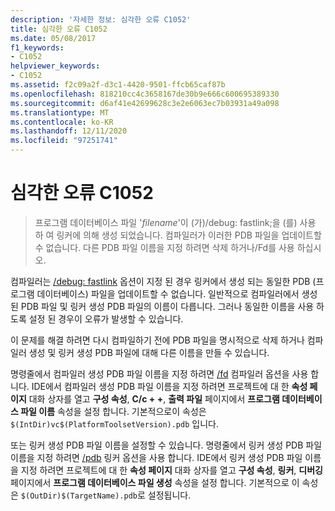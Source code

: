 ```yaml
---
description: '자세한 정보: 심각한 오류 C1052'
title: 심각한 오류 C1052
ms.date: 05/08/2017
f1_keywords:
- C1052
helpviewer_keywords:
- C1052
ms.assetid: f2c09a2f-d3c1-4420-9501-ffcb65caf87b
ms.openlocfilehash: 818210cc4c3658167de30b9e666c600695389330
ms.sourcegitcommit: d6af41e42699628c3e2e6063ec7b03931a49a098
ms.translationtype: MT
ms.contentlocale: ko-KR
ms.lasthandoff: 12/11/2020
ms.locfileid: "97251741"
---
```

# <a name="fatal-error-c1052"></a>심각한 오류 C1052

> 프로그램 데이터베이스 파일 '*filename*'이 (가)/debug: fastlink;을 (를) 사용 하 여 링커에 의해 생성 되었습니다. 컴파일러가 이러한 PDB 파일을 업데이트할 수 없습니다. 다른 PDB 파일 이름을 지정 하려면 삭제 하거나/Fd를 사용 하십시오.

컴파일러는 [/debug: fastlink](../../build/reference/debug-generate-debug-info.md) 옵션이 지정 된 경우 링커에서 생성 되는 동일한 PDB (프로그램 데이터베이스) 파일을 업데이트할 수 없습니다. 일반적으로 컴파일러에서 생성 된 PDB 파일 및 링커 생성 PDB 파일의 이름이 다릅니다. 그러나 동일한 이름을 사용 하도록 설정 된 경우이 오류가 발생할 수 있습니다.

이 문제를 해결 하려면 다시 컴파일하기 전에 PDB 파일을 명시적으로 삭제 하거나 컴파일러 생성 및 링커 생성 PDB 파일에 대해 다른 이름을 만들 수 있습니다.

명령줄에서 컴파일러 생성 PDB 파일 이름을 지정 하려면 [/fd](../../build/reference/fd-program-database-file-name.md) 컴파일러 옵션을 사용 합니다. IDE에서 컴파일러 생성 PDB 파일 이름을 지정 하려면 프로젝트에 대 한 **속성 페이지** 대화 상자를 열고 **구성 속성**, **C/c + +**, **출력 파일** 페이지에서 **프로그램 데이터베이스 파일 이름** 속성을 설정 합니다. 기본적으로이 속성은 `$(IntDir)vc$(PlatformToolsetVersion).pdb` 입니다.

또는 링커 생성 PDB 파일 이름을 설정할 수 있습니다. 명령줄에서 링커 생성 PDB 파일 이름을 지정 하려면 [/pdb](../../build/reference/pdb-use-program-database.md) 링커 옵션을 사용 합니다. IDE에서 링커 생성 PDB 파일 이름을 지정 하려면 프로젝트에 대 한 **속성 페이지** 대화 상자를 열고 **구성 속성**, **링커**, **디버깅** 페이지에서 **프로그램 데이터베이스 파일 생성** 속성을 설정 합니다. 기본적으로 이 속성은 `$(OutDir)$(TargetName).pdb`로 설정됩니다.
